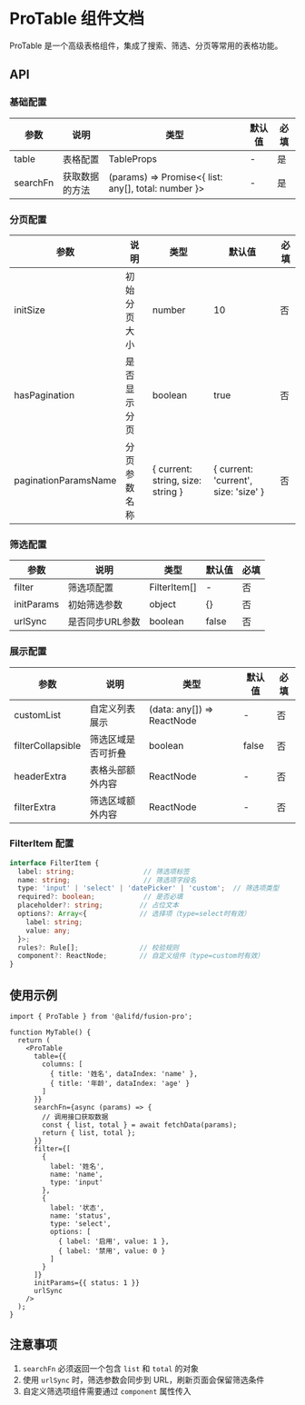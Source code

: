 # ProTable 组件文档

ProTable 是一个高级表格组件，集成了搜索、筛选、分页等常用的表格功能。

## API

### 基础配置

| 参数 | 说明 | 类型 | 默认值 | 必填 |
| --- | --- | --- | --- | --- |
| table | 表格配置 | TableProps | - | 是 |
| searchFn | 获取数据的方法 | (params) => Promise<{ list: any[], total: number }> | - | 是 |

### 分页配置

| 参数 | 说明 | 类型 | 默认值 | 必填 |
| --- | --- | --- | --- | --- |
| initSize | 初始分页大小 | number | 10 | 否 |
| hasPagination | 是否显示分页 | boolean | true | 否 |
| paginationParamsName | 分页参数名称 | { current: string, size: string } | { current: 'current', size: 'size' } | 否 |

### 筛选配置

| 参数 | 说明 | 类型 | 默认值 | 必填 |
| --- | --- | --- | --- | --- |
| filter | 筛选项配置 | FilterItem[] | - | 否 |
| initParams | 初始筛选参数 | object | {} | 否 |
| urlSync | 是否同步URL参数 | boolean | false | 否 |

### 展示配置

| 参数 | 说明 | 类型 | 默认值 | 必填 |
| --- | --- | --- | --- | --- |
| customList | 自定义列表展示 | (data: any[]) => ReactNode | - | 否 |
| filterCollapsible | 筛选区域是否可折叠 | boolean | false | 否 |
| headerExtra | 表格头部额外内容 | ReactNode | - | 否 |
| filterExtra | 筛选区域额外内容 | ReactNode | - | 否 |

### FilterItem 配置

```typescript
interface FilterItem {
  label: string;                 // 筛选项标签
  name: string;                  // 筛选项字段名
  type: 'input' | 'select' | 'datePicker' | 'custom';  // 筛选项类型
  required?: boolean;            // 是否必填
  placeholder?: string;         // 占位文本
  options?: Array<{             // 选择项（type=select时有效）
    label: string;
    value: any;
  }>;
  rules?: Rule[];               // 校验规则
  component?: ReactNode;        // 自定义组件（type=custom时有效）
}
```

## 使用示例

```tsx
import { ProTable } from '@alifd/fusion-pro';

function MyTable() {
  return (
    <ProTable
      table={{
        columns: [
          { title: '姓名', dataIndex: 'name' },
          { title: '年龄', dataIndex: 'age' }
        ]
      }}
      searchFn={async (params) => {
        // 调用接口获取数据
        const { list, total } = await fetchData(params);
        return { list, total };
      }}
      filter={[
        {
          label: '姓名',
          name: 'name',
          type: 'input'
        },
        {
          label: '状态',
          name: 'status',
          type: 'select',
          options: [
            { label: '启用', value: 1 },
            { label: '禁用', value: 0 }
          ]
        }
      ]}
      initParams={{ status: 1 }}
      urlSync
    />
  );
}
```

## 注意事项

1. `searchFn` 必须返回一个包含 `list` 和 `total` 的对象
2. 使用 `urlSync` 时，筛选参数会同步到 URL，刷新页面会保留筛选条件
3. 自定义筛选项组件需要通过 `component` 属性传入
